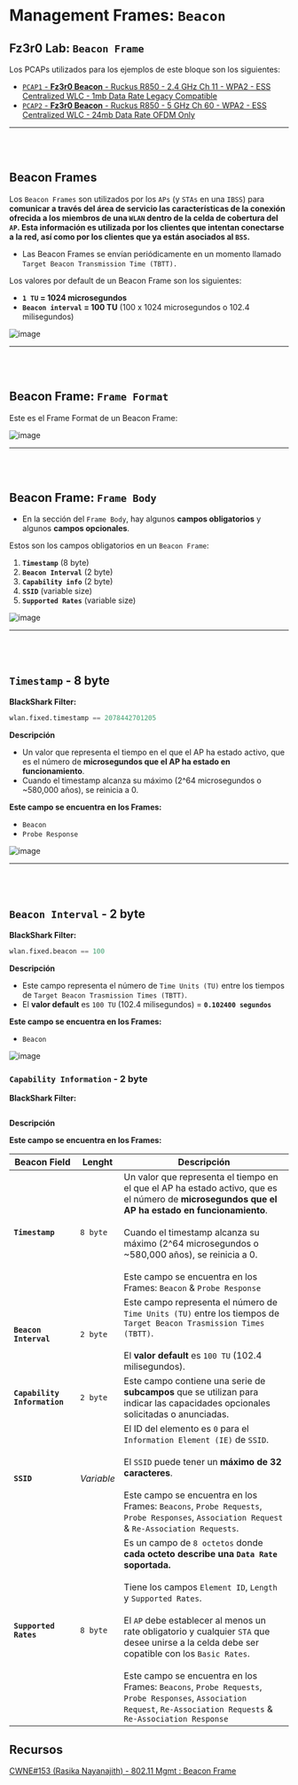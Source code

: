 # Management Frames: `Beacon`

## Fz3r0 Lab: `Beacon Frame`

Los PCAPs utilizados para los ejemplos de este bloque son los siguientes:

- [`PCAP1` - **Fz3r0 Beacon** - Ruckus R850 - 2.4 GHz Ch 11 - WPA2 - ESS Centralized WLC - 1mb Data Rate Legacy Compatible](https://github.com/Fz3r0/Fz3r0_-_BlackShark/files/11779892/Beacon_Fz3r0_CH_11.zip)
- [`PCAP2` - **Fz3r0 Beacon** - Ruckus R850 - 5 GHz Ch 60 - WPA2 - ESS Centralized WLC - 24mb Data Rate OFDM Only](https://github.com/Fz3r0/Fz3r0_-_BlackShark/files/11779906/Beacon_Fz3r0_CH_60.zip)

---

<br><br>

## Beacon Frames

Los `Beacon Frames` son utilizados por los `APs` (y `STAs` en una `IBSS`) para **comunicar a través del área de servicio las características de la conexión ofrecida a los miembros de una `WLAN` dentro de la celda de cobertura del `AP`. Esta información es utilizada por los clientes que intentan conectarse a la red, así como por los clientes que ya están asociados al `BSS`.**

- Las Beacon Frames se envían periódicamente en un momento llamado `Target Beacon Transmission Time (TBTT).`

Los valores por default de un Beacon Frame son los siguientes:

- **`1 TU` = 1024 microsegundos**
- **`Beacon interval`  = 100 TU** (100 x 1024 microsegundos o 102.4 milisegundos)

![image](https://github.com/Fz3r0/Fz3r0_-_BlackShark/assets/94720207/88424fcf-e9cf-4889-801a-69fbaa74c44a)

---

<br><br>

## Beacon Frame: `Frame Format`

Este es el Frame Format de un Beacon Frame:

![image](https://github.com/Fz3r0/Fz3r0_-_BlackShark/assets/94720207/2ac8ca5b-c2c8-4fe2-9fea-764ff9e57f77)

---

<br><br>

## Beacon Frame: `Frame Body`

- En la sección del `Frame Body`, hay algunos **campos obligatorios** y algunos **campos opcionales**. 

Estos son los campos obligatorios en un `Beacon Frame`:

1. **`Timestamp`** (8 byte)
2. **`Beacon Interval`** (2 byte)
3. **`Capability info`** (2 byte)
4. **`SSID`** (variable size)
5. **`Supported Rates`** (variable size)

![image](https://github.com/Fz3r0/Fz3r0_-_BlackShark/assets/94720207/1c129e19-63c3-465a-9423-f48420682ea6)

---

<br><br>

## `Timestamp` - 8 byte

**BlackShark Filter:**

````py
wlan.fixed.timestamp == 2078442701205
````

**Descripción**

- Un valor que representa el tiempo en el que el AP ha estado activo, que es el número de **microsegundos que el AP ha estado en funcionamiento**.
- Cuando el timestamp alcanza su máximo (2^64 microsegundos o ~580,000 años), se reinicia a 0. 

**Este campo se encuentra en los Frames:**

- `Beacon` 
- `Probe Response`    

![image](https://github.com/Fz3r0/Fz3r0_-_BlackShark/assets/94720207/f5f9fcbb-cbf5-4056-90aa-a1c79f16eabd)

---

<br><br>

## `Beacon Interval` - 2 byte

**BlackShark Filter:**

````py
wlan.fixed.beacon == 100
````

**Descripción**

- Este campo representa el número de `Time Units (TU)` entre los tiempos de `Target Beacon Trasmission Times (TBTT)`.
- El **valor default** es `100 TU` (102.4 milisegundos) = **`0.102400 segundos`**

**Este campo se encuentra en los Frames:**

- `Beacon` 

![image](https://github.com/Fz3r0/Fz3r0_-_BlackShark/assets/94720207/89935078-04ed-49dc-88ae-fbd0b8c2d053)

### `Capability Information` - 2 byte

**BlackShark Filter:**

````py

````

**Descripción**


**Este campo se encuentra en los Frames:**







| **Beacon Field**             | **Lenght** | **Descripción**                                                                                                                                                                                                                                                                                                                                                                                                                                                                            |
|------------------------------|------------|--------------------------------------------------------------------------------------------------------------------------------------------------------------------------------------------------------------------------------------------------------------------------------------------------------------------------------------------------------------------------------------------------------------------------------------------------------------------------------------------|
| **`Timestamp`**              | `8 byte`   | Un valor que representa el tiempo en el que el AP ha estado activo, que es el número de **microsegundos que el AP ha estado en funcionamiento**.<br> <br>Cuando el timestamp alcanza su máximo (2^64 microsegundos o ~580,000 años), se reinicia a 0. <br><br>Este campo se encuentra en los Frames: `Beacon` & `Probe Response`                                                                                                                                                           |
| **`Beacon Interval`**        | `2 byte`   | Este campo representa el número de `Time Units (TU)` entre los tiempos de `Target Beacon Trasmission Times (TBTT)`.<br><br>El **valor default** es `100 TU` (102.4 milisegundos).                                                                                                                                                                                                                                                                                                          |
| **`Capability Information`** | `2 byte`   | Este campo contiene una serie de **subcampos** que se utilizan para indicar las capacidades opcionales solicitadas o anunciadas.                                                                                                                                                                                                                                                                                                                                                           |
| **`SSID`**                   | _Variable_ | El ID del elemento es `0` para el `Information Element (IE)` de `SSID`. <br><br>El `SSID` puede tener un **máximo de 32 caracteres**. <br><br>Este campo se encuentra en los Frames: `Beacons`, `Probe Requests`, `Probe Responses`, `Association Request` & `Re-Association Requests`.                                                                                                                                                                                                    |
| **`Supported Rates`**        | `8 byte`   | Es un campo de `8 octetos` donde **cada octeto describe una `Data Rate` soportada.** <br><br>Tiene los campos `Element ID`, `Length` y `Supported Rates`. <br><br>El `AP` debe establecer al menos un rate obligatorio y cualquier `STA` que desee unirse a la celda debe ser copatible con los `Basic Rates`. <br><br>Este campo se encuentra en los Frames: `Beacons`, `Probe Requests`, `Probe Responses`, `Association Request`, `Re-Association Requests` & `Re-Association Response` |

## Recursos

[CWNE#153 (Rasika Nayanajith) - 802.11 Mgmt : Beacon Frame](https://mrncciew.com/2014/10/08/802-11-mgmt-beacon-frame/)
